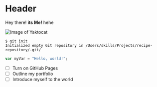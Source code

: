 # Header

Hey there! **its Me!** hehe


![Image of Yaktocat](https://octodex.github.com/images/yaktocat.png)


```
$ git init
Initialized empty Git repository in /Users/skills/Projects/recipe-repository/.git/
```


``` javascript
var myVar = "Hello, world!";
```


- [ ] Turn on GitHub Pages
- [ ] Outline my portfolio
- [ ] Introduce myself to the world
